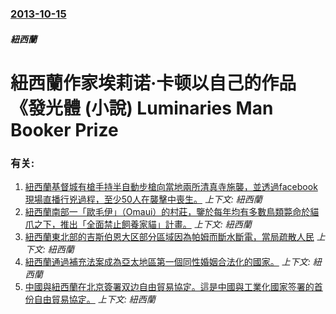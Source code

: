 ### [2013-10-15](/news/2013/10/15/index.md)

##### 紐西蘭
#  紐西蘭作家埃莉诺·卡顿以自己的作品《發光體 (小說) Luminaries Man Booker Prize




### 有关:

1. [紐西蘭基督城有槍手持半自動步槍向當地兩所清真寺施襲，並透過facebook現場直播行兇過程，至少50人在襲擊中喪生。](/news/2019/03/15/紐西蘭基督城有槍手持半自動步槍向當地兩所清真寺施襲-並透過facebook現場直播行兇過程-至少50人在襲擊中喪生.md) _上下文: 紐西蘭_
2. [紐西蘭南部一「歐毛伊」（Omaui）的村莊，鑒於每年均有多數鳥類斃命於貓爪之下，推出「全面禁止飼養家貓」計畫。](/news/2018/08/29/紐西蘭南部一-歐毛伊-Omaui-的村莊-鑒於每年均有多數鳥類斃命於貓爪之下-推出-全面禁止飼養家貓-計畫.md) _上下文: 紐西蘭_
3. [紐西蘭東北部的吉斯伯恩大区部分區域因為帕姆而斷水斷電，當局疏散人民](/news/2015/03/16/紐西蘭東北部的吉斯伯恩大区部分區域因為帕姆而斷水斷電-當局疏散人民.md) _上下文: 紐西蘭_
4. [ 紐西蘭通過補充法案成為亞太地區第一個同性婚姻合法化的國家。](/news/2013/04/17/紐西蘭通過補充法案成為亞太地區第一個同性婚姻合法化的國家.md) _上下文: 紐西蘭_
5. [中國與紐西蘭在北京簽署双边自由貿易協定。這是中國與工業化國家签署的首份自由貿易協定。](/news/2008/04/7/中國與紐西蘭在北京簽署双边自由貿易協定-這是中國與工業化國家签署的首份自由貿易協定.md) _上下文: 紐西蘭_
